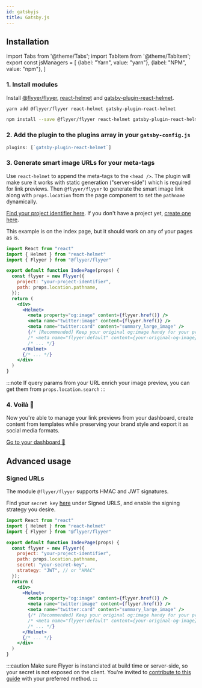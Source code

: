 ```yaml
---
id: gatsbyjs
title: Gatsby.js
---
```


<!-- TODO -->
<!-- > Repository: https://github.com/useflyyer/integration-examples/tree/main/examples/gatsby -->

<!-- Please refer to [this guide](https://www.gatsbyjs.com/docs/add-seo-component/) first to understand how to handle **meta-tags** for SEO. -->

## Installation

<!-- MDX variables -->
import Tabs from '@theme/Tabs';
import TabItem from '@theme/TabItem';
export const jsManagers = [
  {label: "Yarn", value: "yarn"},
  {label: "NPM", value: "npm"},
]

### 1. Install modules

Install [@flyyer/flyyer](./flyyer-js.md), [react-helmet](https://github.com/nfl/react-helmet) and [gatsby-plugin-react-helmet](https://www.gatsbyjs.com/plugins/gatsby-plugin-react-helmet/).

<Tabs groupId="js-manager" defaultValue="yarn" values={jsManagers}>
<TabItem value="yarn">

```bash title="Terminal.app"
yarn add @flyyer/flyyer react-helmet gatsby-plugin-react-helmet
```

</TabItem>

<TabItem value="npm">

```bash title="Terminal.app"
npm install --save @flyyer/flyyer react-helmet gatsby-plugin-react-helmet
```

</TabItem>
</Tabs>

### 2. Add the plugin to the plugins array in your `gatsby-config.js`

```js title="gatsby-config.js"
plugins: [`gatsby-plugin-react-helmet`]
```

### 3. Generate smart image URLs for your meta-tags

Use `react-helmet` to append the meta-tags to the `<head />`. The plugin will make sure it works with static generation ("server-side") which is required for link previews. Then `@flyyer/flyyer` to generate the smart image link along with `props.location` from the page component to set the `pathname` dynamically.

[Find your project identifier here](https://flyyer.io/dashboard/_/projects/_/integrate?ref=docs). If you don't have a project yet, [create one here](https://flyyer.io/get-started?ref=docs).

This example is on the index page, but it should work on any of your pages as is.

```jsx title="pages/index.js" {3,6-9,12-15,17,19}
import React from "react"
import { Helmet } from "react-helmet"
import { Flyyer } from "@flyyer/flyyer"

export default function IndexPage(props) {
  const flyyer = new Flyyer({
    project: "your-project-identifier",
    path: props.location.pathname,
  });
  return (
    <div>
      <Helmet>
        <meta property="og:image" content={flyyer.href()} />
        <meta name="twitter:image" content={flyyer.href()} />
        <meta name="twitter:card" content="summary_large_image" />
        {/* [Recommended] Keep your original og:image handy for your project */
        /* <meta name="flyyer:default" content={your-original-og-image} /> */
        /* ... */}
      </Helmet>
      {/* ... */}
    </div>
  )
}
```

:::note
If query params from your URL enrich your image preview, you can get them from `props.location.search`
:::

### 4. Voilà 🎉

Now you're able to manage your link previews from your dashboard, create content from templates while preserving your brand style and export it as social media formats.

[Go to your dashboard 🚀](https://flyyer.io/dashboard/_/projects/_/)

## Advanced usage

### Signed URLs

The module `@flyyer/flyyer` supports HMAC and JWT signatures.

Find your `secret key` [here](https://www.flyyer.io/dashboard/_/projects/_/advanced) under Signed URLS, and enable the signing strategy you desire.

```jsx title="pages/index.js" {3,9-10}
import React from "react"
import { Helmet } from "react-helmet"
import { Flyyer } from "@flyyer/flyyer"

export default function IndexPage(props) {
  const flyyer = new Flyyer({
    project: "your-project-identifier",
    path: props.location.pathname,
    secret: "your-secret-key",
    strategy: "JWT", // or "HMAC"
  });
  return (
    <div>
      <Helmet>
        <meta property="og:image" content={flyyer.href()} />
        <meta name="twitter:image" content={flyyer.href()} />
        <meta name="twitter:card" content="summary_large_image" />
        {/* [Recommended] Keep your original og:image handy for your project */
        /* <meta name="flyyer:default" content={your-original-og-image} /> */
        /* ... */}
      </Helmet>
      {/* ... */}
    </div>
  )
}
```

:::caution
Make sure Flyyer is instanciated at build time or server-side, so your secret is not exposed on the client. You're invited to [contribute to this guide](https://github.com/useflyyer/flyyer-docs/edit/main/guides/javascript/gatsbyjs.md) with your preferred method.
:::
